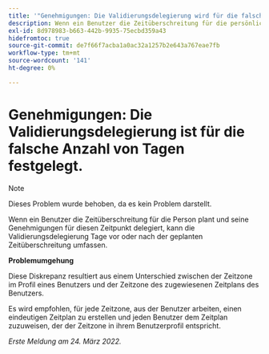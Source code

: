 ```yaml
---
title: '"Genehmigungen: Die Validierungsdelegierung wird für die falsche Anzahl von Tagen festgelegt.'
description: Wenn ein Benutzer die Zeitüberschreitung für die persönliche Zeit plant und seine Genehmigungen für diese Zeit delegiert, kann die Validierungsdelegierung Tage vor oder nach der geplanten Zeitüberschreitung umfassen.
exl-id: 8d978983-b663-442b-9935-75ecbd359a43
hidefromtoc: true
source-git-commit: de7f66f7acba1a0ac32a1257b2e643a767eae7fb
workflow-type: tm+mt
source-wordcount: '141'
ht-degree: 0%

---
```


# Genehmigungen: Die Validierungsdelegierung ist für die falsche Anzahl von Tagen festgelegt.

>[!NOTE]
>
>Dieses Problem wurde behoben, da es kein Problem darstellt.

Wenn ein Benutzer die Zeitüberschreitung für die Person plant und seine Genehmigungen für diesen Zeitpunkt delegiert, kann die Validierungsdelegierung Tage vor oder nach der geplanten Zeitüberschreitung umfassen.

**Problemumgehung**

Diese Diskrepanz resultiert aus einem Unterschied zwischen der Zeitzone im Profil eines Benutzers und der Zeitzone des zugewiesenen Zeitplans des Benutzers.

Es wird empfohlen, für jede Zeitzone, aus der Benutzer arbeiten, einen eindeutigen Zeitplan zu erstellen und jeden Benutzer dem Zeitplan zuzuweisen, der der Zeitzone in ihrem Benutzerprofil entspricht.

_Erste Meldung am 24. März 2022._
